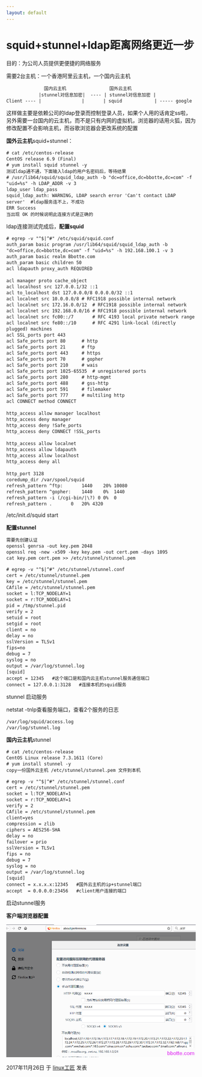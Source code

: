 ```yaml
---
layout: default
---
```


# squid+stunnel+ldap距离网络更近一步

目的：为公司人员提供更便捷的网络服务

需要2台主机：一个香港阿里云主机，一个国内云主机

```
              国内云主机                国外云主机
            |stunnel对信息加密|  ---- | stunnel对信息加密 |
Client ---- |               |       | squid            | ----- google
```

这样做主要是依赖公司的ldap登录而控制登录人员，如果个人用的话肯定ss啦，另外需要一台国内的云主机，而不是只有内网的虚拟机，浏览器的话用火狐，因为修改配置不会影响主机，而谷歌浏览器会更改系统的配置

**国外云主机**squid+stunnel：

```
# cat /etc/centos-release 
CentOS release 6.9 (Final)
# yum install squid stunnel -y
测试ldap通不通，下面输入ldap的用户名密码后，等待结果
# /usr/lib64/squid/squid_ldap_auth -b "dc=office,dc=bbotte,dc=com" -f "uid=%s" -h LDAP_ADDR -v 3
ldap_user ldap_pass
squid_ldap_auth: WARNING, LDAP search error 'Can't contact LDAP server'  #ldap服务连不上，不成功
ERR Success  
当出现 OK 的时候说明此连接方式是正确的
```

ldap连接测试完成后，**配置squid**

```
# egrep -v "^$|^#" /etc/squid/squid.conf
auth_param basic program /usr/lib64/squid/squid_ldap_auth -b "dc=office,dc=bbotte,dc=com" -f "uid=%s" -h 192.168.100.1 -v 3
auth_param basic realm Bbotte.com
auth_param basic children 50
acl ldapauth proxy_auth REQUIRED
 
acl manager proto cache_object
acl localhost src 127.0.0.1/32 ::1
acl to_localhost dst 127.0.0.0/8 0.0.0.0/32 ::1
acl localnet src 10.0.0.0/8	# RFC1918 possible internal network
acl localnet src 172.16.0.0/12	# RFC1918 possible internal network
acl localnet src 192.168.0.0/16	# RFC1918 possible internal network
acl localnet src fc00::/7       # RFC 4193 local private network range
acl localnet src fe80::/10      # RFC 4291 link-local (directly plugged) machines
acl SSL_ports port 443
acl Safe_ports port 80		# http
acl Safe_ports port 21		# ftp
acl Safe_ports port 443		# https
acl Safe_ports port 70		# gopher
acl Safe_ports port 210		# wais
acl Safe_ports port 1025-65535	# unregistered ports
acl Safe_ports port 280		# http-mgmt
acl Safe_ports port 488		# gss-http
acl Safe_ports port 591		# filemaker
acl Safe_ports port 777		# multiling http
acl CONNECT method CONNECT
 
http_access allow manager localhost
http_access deny manager
http_access deny !Safe_ports
http_access deny CONNECT !SSL_ports
 
http_access allow localnet
http_access allow ldapauth
http_access allow localhost
http_access deny all
 
http_port 3128
coredump_dir /var/spool/squid
refresh_pattern ^ftp:		1440	20%	10080
refresh_pattern ^gopher:	1440	0%	1440
refresh_pattern -i (/cgi-bin/|\?) 0	0%	0
refresh_pattern .		0	20%	4320
```

/etc/init.d/squid start

**配置stunnel**

```
需要先创建认证
openssl genrsa -out key.pem 2048
openssl req -new -x509 -key key.pem -out cert.pem -days 1095
cat key.pem cert.pem >> /etc/stunnel/stunnel.pem
```

```
# egrep -v "^$|^#" /etc/stunnel/stunnel.conf 
cert = /etc/stunnel/stunnel.pem
key = /etc/stunnel/stunnel.pem
CAfile = /etc/stunnel/stunnel.pem
socket = l:TCP_NODELAY=1
socket = r:TCP_NODELAY=1
pid = /tmp/stunnel.pid
verify = 2
setuid = root
setgid = root
client = no
delay = no
sslVersion = TLSv1
fips=no
debug = 7
syslog = no
output = /var/log/stunnel.log
[squid]
accept = 12345   #这个端口是和国内云主机stunnel服务通信端口
connect = 127.0.0.1:3128   #连接本机的squid服务
```

stunnel  启动服务

netstat -tnlp查看服务端口，查看2个服务的日志

```
/var/log/squid/access.log
/var/log/stunnel.log
```

**国内云主机**stunnel

```
# cat /etc/centos-release
CentOS Linux release 7.3.1611 (Core)
# yum install stunnel -y
copy一份国外云主机 /etc/stunnel/stunnel.pem 文件到本机
```

```
# egrep -v "^$|^#" /etc/stunnel/stunnel.conf 
cert = /etc/stunnel/stunnel.pem
socket = l:TCP_NODELAY=1
socket = r:TCP_NODELAY=1
verify = 2
CAfile = /etc/stunnel/stunnel.pem
client=yes
compression = zlib
ciphers = AES256-SHA
delay = no
failover = prio
sslVersion = TLSv1
fips = no
debug = 7
syslog = no
output = /var/log/stunnel.log
[squid]
connect = x.x.x.x:12345   #国外云主机的ip+stunnel端口
accept  = 0.0.0.0:23456   #client用户连接的端口
```

启动stunnel服务

**客户端浏览器配置**

![squid+stunnel+ldap距离网络更近一步 - 第1张](../images/2017/11/%E5%BE%AE%E4%BF%A1%E6%88%AA%E5%9B%BE_20171126164309.png)

2017年11月26日 于 [linux工匠](http://www.bbotte.com/) 发表